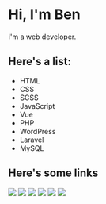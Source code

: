 # Hi, I'm Ben

I'm a web developer.

## Here's a list:
- HTML
- CSS
- SCSS
- JavaScript
- Vue
- PHP
- WordPress
- Laravel
- MySQL

## Here's some links
[![](https://img.icons8.com/color/48/000000/wordpress.png)](https://benrutlandweb.co.uk)
[![](https://img.icons8.com/material-rounded/48/000000/github.png)](https://github.com/BenRutlandWeb)
[![](https://img.icons8.com/fluent/48/000000/facebook-new.png)](https://www.facebook.com/benrutlandweb)
[![](https://img.icons8.com/color/48/000000/twitter.png)](https://twitter.com/BenRutlandWeb)
[![](https://img.icons8.com/color/48/000000/instagram-new.png)](https://www.instagram.com/BenRutlandWeb)
[![](https://img.icons8.com/color/48/000000/linkedin.png)](https://www.linkedin.com/in/benrutlandweb/)

